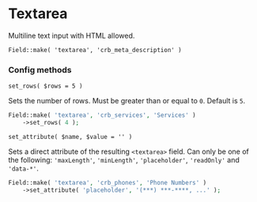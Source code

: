 # Textarea

Multiline text input with HTML allowed.

`Field::make( 'textarea', 'crb_meta_description' )`

### Config methods

`set_rows( $rows = 5 )`

Sets the number of rows. Must be greater than or equal to `0`. Default is `5`.

```php
Field::make( 'textarea', 'crb_services', 'Services' )
    ->set_rows( 4 );
```

`set_attribute( $name, $value = '' )`

Sets a direct attribute of the resulting `<textarea>` field. Can only be one of the following: `'maxLength'`, `'minLength'`, `'placeholder'`, `'readOnly'` and `'data-*'`.

```php
Field::make( 'textarea', 'crb_phones', 'Phone Numbers' )
    ->set_attribute( 'placeholder', '(***) ***-****, ...' );
```
